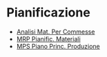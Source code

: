 # Pianificazione
- [Analisi Mat. Per Commesse](Sorgenti/MB/DOC_VIS/JM.md)
- [MRP Pianific. Materiali](Sorgenti/MB/DOC_VIS/M5.md)
- [MPS Piano Princ. Produzione](Sorgenti/MB/DOC_VIS/MP.md)
